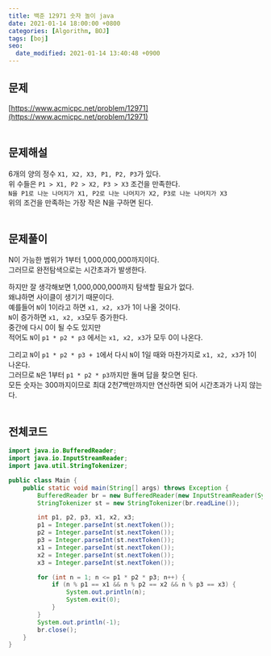 ```yaml
---
title: 백준 12971 숫자 놀이 java
date: 2021-01-14 18:00:00 +0800
categories: [Algorithm, BOJ]
tags: [boj]
seo:
  date_modified: 2021-01-14 13:40:48 +0900
---
```


## 문제
[https://www.acmicpc.net/problem/12971](https://www.acmicpc.net/problem/12971)  
<br>

## 문제해설  
6개의 양의 정수 `X1, X2, X3, P1, P2, P3`가 있다.  
위 수들은 `P1 > X1, P2 > X2, P3 > X3` 조건을 만족한다.  
`N을 P1로 나눈 나머지가 X1, P2로 나눈 나머지가 X2, P3로 나눈 나머지가 X3`  
위의 조건을 만족하는 가장 작은 N을 구하면 된다.  
<br>

## 문제풀이  
N이 가능한 범위가 1부터 1,000,000,000까지이다.  
그러므로 완전탐색으로는 시간초과가 발생한다.  

하지만 잘 생각해보면 1,000,000,000까지 탐색할 필요가 없다.  
왜냐하면 사이클이 생기기 때문이다.  
예를들어 `N`이 1이라고 하면 `x1, x2, x3`가 1이 나올 것이다.  
`N`이 증가하면 `x1, x2, x3`모두 증가한다.  
중간에 다시 0이 될 수도 있지만  
적어도 `N`이 `p1 * p2 * p3` 에서는 `x1, x2, x3`가 모두 0이 나온다.  

그리고 `N`이 `p1 * p2 * p3 + 1`에서 다시 `N`이 1일 때와 마찬가지로 `x1, x2, x3`가 1이 나온다.  
그러므로 `N`은 1부터 `p1 * p2 * p3`까지만 돌며 답을 찾으면 된다.  
모든 숫자는 300까지이므로 최대 2천7백만까지만 연산하면 되어 시간초과가 나지 않는다.  
<br>


## 전체코드  
```java
import java.io.BufferedReader;
import java.io.InputStreamReader;
import java.util.StringTokenizer;

public class Main {
    public static void main(String[] args) throws Exception {
        BufferedReader br = new BufferedReader(new InputStreamReader(System.in));
        StringTokenizer st = new StringTokenizer(br.readLine());

        int p1, p2, p3, x1, x2, x3;
        p1 = Integer.parseInt(st.nextToken());
        p2 = Integer.parseInt(st.nextToken());
        p3 = Integer.parseInt(st.nextToken());
        x1 = Integer.parseInt(st.nextToken());
        x2 = Integer.parseInt(st.nextToken());
        x3 = Integer.parseInt(st.nextToken());

        for (int n = 1; n <= p1 * p2 * p3; n++) {
            if (n % p1 == x1 && n % p2 == x2 && n % p3 == x3) {
                System.out.println(n);
                System.exit(0);
            }
        }
        System.out.println(-1);
        br.close();
    }
}
```